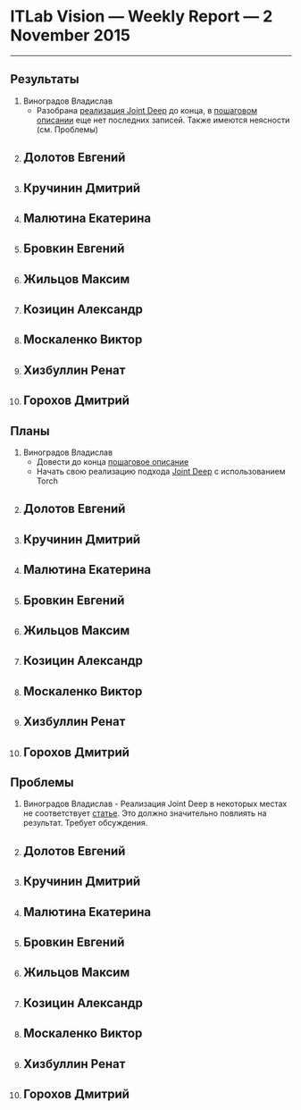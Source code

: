 # ITLab Vision — Weekly Report — 2 November 2015

----------------

## Результаты

  1. Виноградов Владислав
     - Разобрана [реализация Joint Deep](http://www.ee.cuhk.edu.hk/~wlouyang/projects/ouyangWiccv13Joint/index.html) до конца, в [пошаговом описании](https://docs.google.com/document/d/1sP9YStjpb_to9NayodcGxPS1F2qcJ7uG8l6uRiRZovE/edit?usp=sharing) еще нет последних записей. Также имеются неясности (см. Проблемы)
  1. Долотов Евгений
     -
  1. Кручинин Дмитрий
     -
  1. Малютина Екатерина
     -
  1. Бровкин Евгений
     -
  1. Жильцов Максим
     -
  1. Козицин Александр
     -
  1. Москаленко Виктор
     -
  1. Хизбуллин Ренат
     -
  1. Горохов Дмитрий
     -

## Планы

  1. Виноградов Владислав
     - Довести до конца [пошаговое описание](https://docs.google.com/document/d/1sP9YStjpb_to9NayodcGxPS1F2qcJ7uG8l6uRiRZovE/edit?usp=sharing)
     - Начать свою реализацию подхода [Joint Deep](http://www.ee.cuhk.edu.hk/~xgwang/papers/ouyangWiccv13.pdf) с использованием Torch
  1. Долотов Евгений
     -
  1. Кручинин Дмитрий
     -
  1. Малютина Екатерина
     -
  1. Бровкин Евгений
     -
  1. Жильцов Максим
     -
  1. Козицин Александр
     -
  1. Москаленко Виктор
     -
  1. Хизбуллин Ренат
     -
  1. Горохов Дмитрий
     -

## Проблемы
   1. Виноградов Владислав
     - Реализация Joint Deep в некоторых местах не соответствует [статье](http://www.ee.cuhk.edu.hk/~xgwang/papers/ouyangWiccv13.pdf). Это должно значительно повлиять на результат. Требует обсуждения.
  1. Долотов Евгений
     -
  1. Кручинин Дмитрий
     -
  1. Малютина Екатерина
     -
  1. Бровкин Евгений
     -
  1. Жильцов Максим
     -
  1. Козицин Александр
     -
  1. Москаленко Виктор
     -
  1. Хизбуллин Ренат
     -
  1. Горохов Дмитрий
     -
